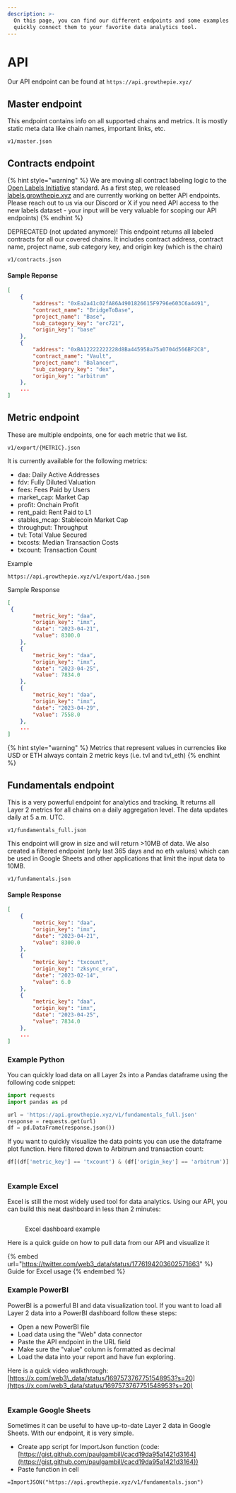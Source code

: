 ```yaml
---
description: >-
  On this page, you can find our different endpoints and some examples of how to
  quickly connect them to your favorite data analytics tool.
---
```


# API

Our API endpoint can be found at `https://api.growthepie.xyz/`

## Master endpoint

This endpoint contains info on all supported chains and metrics. It is mostly static meta data like chain names, important links, etc.

```
v1/master.json
```

## Contracts endpoint

{% hint style="warning" %}
We are moving all contract labeling logic to the[ Open Labels Initiative](https://www.openlabelsinitiative.org) standard. As a first step, we released [labels.growthepie.xyz](https://labels.growthepie.xyz/) and are currently working on better API endpoints. Please reach out to us via our Discord or X if you need API access to the new labels dataset - your input will be very valuable for scoping our API endpoints)
{% endhint %}

DEPRECATED (not updated anymore)! This endpoint returns all labeled contracts for all our covered chains. It includes contract address, contract name, project name, sub category key, and origin key (which is the chain)

```
v1/contracts.json
```

#### Sample Reponse

```json
[
    {
        "address": "0xEa2a41c02fA86A4901826615F9796e603C6a4491",
        "contract_name": "BridgeToBase",
        "project_name": "Base",
        "sub_category_key": "erc721",
        "origin_key": "base"
    },
    {
        "address": "0xBA12222222228d8Ba445958a75a0704d566BF2C8",
        "contract_name": "Vault",
        "project_name": "Balancer",
        "sub_category_key": "dex",
        "origin_key": "arbitrum"
    },
    ...
]
```

## Metric endpoint

These are multiple endpoints, one for each metric that we list.

```
v1/export/{METRIC}.json
```

It is currently available for the following metrics:&#x20;

* daa: Daily Active Addresses
* fdv: Fully Diluted Valuation
* fees: Fees Paid by Users
* market\_cap: Market Cap
* profit: Onchain Profit
* rent\_paid: Rent Paid to L1
* stables\_mcap: Stablecoin Market Cap&#x20;
* throughput: Throughput
* tvl: Total Value Secured&#x20;
* txcosts: Median Transaction Costs&#x20;
* txcount: Transaction Count

Example

```
https://api.growthepie.xyz/v1/export/daa.json
```

Sample Response

```json
[
 {
        "metric_key": "daa",
        "origin_key": "imx",
        "date": "2023-04-21",
        "value": 8300.0
    },
    {
        "metric_key": "daa",
        "origin_key": "imx",
        "date": "2023-04-25",
        "value": 7834.0
    },
    {
        "metric_key": "daa",
        "origin_key": "imx",
        "date": "2023-04-29",
        "value": 7558.0
    },
    ...
]
```

{% hint style="warning" %}
Metrics that represent values in currencies like USD or ETH always contain 2 metric keys (i.e. tvl and tvl\_eth)
{% endhint %}

## Fundamentals endpoint

This is a very powerful endpoint for analytics and tracking. It returns all Layer 2 metrics for all chains on a daily aggregation level. The data updates daily at 5 a.m. UTC.

`v1/fundamentals_full.json`

This endpoint will grow in size and will return >10MB of data. We also created a filtered endpoint (only last 365 days and no eth values) which can be used in Google Sheets and other applications that limit the input data to 10MB.

`v1/fundamentals.json`

#### Sample Response

```json
[
    {
        "metric_key": "daa",
        "origin_key": "imx",
        "date": "2023-04-21",
        "value": 8300.0
    },
    {
        "metric_key": "txcount",
        "origin_key": "zksync_era",
        "date": "2023-02-14",
        "value": 6.0
    },
    {
        "metric_key": "daa",
        "origin_key": "imx",
        "date": "2023-04-25",
        "value": 7834.0
    },
    ...
]
```

### **Example Python**

You can quickly load data on all Layer 2s into a Pandas dataframe using the following code snippet:

```python
import requests
import pandas as pd

url = 'https://api.growthepie.xyz/v1/fundamentals_full.json'
response = requests.get(url)
df = pd.DataFrame(response.json())
```

If you want to quickly visualize the data points you can use the dataframe plot function. Here filtered down to Arbitrum and transaction count:

```python
df[(df['metric_key'] == 'txcount') & (df['origin_key'] == 'arbitrum')].sort_values('date').plot(x='date', y='value', figsize=(15, 5), title='Arbitrum Daily Transactions')
```

<figure><img src=".gitbook/assets/Screenshot 2023-09-29 091713.png" alt=""><figcaption></figcaption></figure>

### Example Excel

Excel is still the most widely used tool for data analytics. Using our API, you can build this neat dashboard in less than 2 minutes:

<figure><img src=".gitbook/assets/Recording 2024-04-05 at 12.26.31.gif" alt=""><figcaption><p>Excel dashboard example</p></figcaption></figure>

Here is a quick guide on how to pull data from our API and visualize it

{% embed url="https://twitter.com/web3_data/status/1776194203602571663" %}
Guide for Excel usage
{% endembed %}

### Example PowerBI

PowerBI is a powerful BI and data visualization tool. If you want to load all Layer 2 data into a PowerBI dashboard follow these steps:

* Open a new PowerBI file
* Load data using the "Web" data connector
* Paste the API endpoint in the URL field
* Make sure the "value" column is formatted as decimal
* Load the data into your report and have fun exploring.

Here is a quick video walkthrough: [https://x.com/web3\_data/status/1697573767751548953?s=20](https://x.com/web3_data/status/1697573767751548953?s=20)

<figure><img src=".gitbook/assets/Screenshot 2023-09-29 092125.png" alt=""><figcaption></figcaption></figure>

### Example Google Sheets

Sometimes it can be useful to have up-to-date Layer 2 data in Google Sheets. With our endpoint, it is very simple.

* Create app script for ImportJson function (code: [https://gist.github.com/paulgambill/cacd19da95a1421d3164](https://gist.github.com/paulgambill/cacd19da95a1421d3164))
* Paste function in cell

```
=ImportJSON("https://api.growthepie.xyz/v1/fundamentals.json")
```

<figure><img src=".gitbook/assets/Screenshot 2023-09-29 093630.png" alt=""><figcaption></figcaption></figure>

